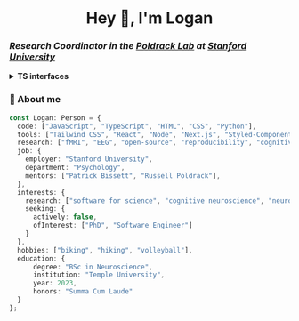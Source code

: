 <h1 align="center">Hey 👋, I'm Logan</h1>

<h3><em>Research Coordinator in the <a href="https://poldracklab.org/">Poldrack Lab</a> at <a href="https://www.stanford.edu/">Stanford University</a></em></h3>
<details>
  <summary><strong>TS interfaces</strong></summary>

  
  ```typescript
  interface Job {
  employer: string;
  department: string;
  mentors: string[];
}

interface Seeking {
  actively: boolean;
  ofInterest: string[];
}

interface Interests {
  research: string[];
  seeking: Seeking;
}

interface Education {
  degree: string;
  institution: string;
  year: number;
  honors: string;
}

interface Person {
  code: string[];
  tools: string[];
  research: string[];
  job: Job;
  interests: Interests;
  hobbies: string[];
  education: Education;
}
  ```
</details>

### 💭 About me 

```typescript
const Logan: Person = {
  code: ["JavaScript", "TypeScript", "HTML", "CSS", "Python"],
  tools: ["Tailwind CSS", "React", "Node", "Next.js", "Styled-Components", "Docker"],
  research: ["fMRI", "EEG", "open-source", "reproducibility", "cognitive tasks"],
  job: {
    employer: "Stanford University",
    department: "Psychology",
    mentors: ["Patrick Bissett", "Russell Poldrack"],
  },
  interests: {
    research: ["software for science", "cognitive neuroscience", "neuroimaging"],
    seeking: {
      actively: false,
      ofInterest: ["PhD", "Software Engineer"]
    }
  },
  hobbies: ["biking", "hiking", "volleyball"],
  education: {
      degree: "BSc in Neuroscience",
      institution: "Temple University",
      year: 2023,
      honors: "Summa Cum Laude"
  }
};
```

<!--
**Dev-Logan-Bennett/Dev-Logan-Bennett** is a ✨ _special_ ✨ repository because its `README.md` (this file) appears on your GitHub profile.

Here are some ideas to get you started:

- 🔭 I’m currently working on ...
- 🌱 I’m currently learning ...
- 👯 I’m looking to collaborate on ...
- 🤔 I’m looking for help with ...
- 💬 Ask me about ...
- 📫 How to reach me: ...
- 😄 Pronouns: ...
- ⚡ Fun fact: ...
-->
